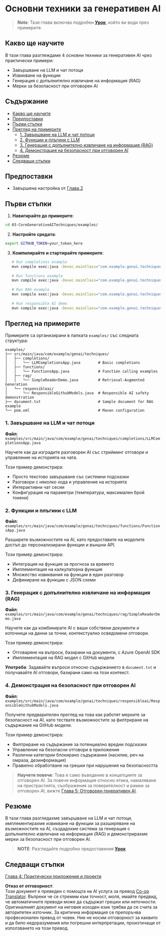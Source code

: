 <!--
CO_OP_TRANSLATOR_METADATA:
{
  "original_hash": "b8a372dfc3e3e7ad9261231a22fd79c0",
  "translation_date": "2025-07-25T10:07:23+00:00",
  "source_file": "03-CoreGenerativeAITechniques/README.md",
  "language_code": "bg"
}
-->
# Основни техники за генеративен AI

>**Note**: Тази глава включва подробен [**Урок**](./TUTORIAL.md), който ви води през примерите.

## Какво ще научите
В тази глава разглеждаме 4 основни техники за генеративен AI чрез практически примери:
- Завършване на LLM и чат потоци
- Извикване на функции
- Генерация с допълнително извличане на информация (RAG)
- Мерки за безопасност при отговорен AI

## Съдържание

- [Какво ще научите](../../../03-CoreGenerativeAITechniques)
- [Предпоставки](../../../03-CoreGenerativeAITechniques)
- [Първи стъпки](../../../03-CoreGenerativeAITechniques)
- [Преглед на примерите](../../../03-CoreGenerativeAITechniques)
  - [1. Завършване на LLM и чат потоци](../../../03-CoreGenerativeAITechniques)
  - [2. Функции и плъгини с LLM](../../../03-CoreGenerativeAITechniques)
  - [3. Генерация с допълнително извличане на информация (RAG)](../../../03-CoreGenerativeAITechniques)
  - [4. Демонстрация на безопасност при отговорен AI](../../../03-CoreGenerativeAITechniques)
- [Резюме](../../../03-CoreGenerativeAITechniques)
- [Следващи стъпки](../../../03-CoreGenerativeAITechniques)

## Предпоставки

- Завършена настройка от [Глава 2](../../../02-SetupDevEnvironment)

## Първи стъпки

1. **Навигирайте до примерите**:  
```bash
cd 03-CoreGenerativeAITechniques/examples/
```  
2. **Настройте средата**:  
```bash
export GITHUB_TOKEN=your_token_here
```  
3. **Компилирайте и стартирайте примерите**:  
```bash
   # Run completions example
   mvn compile exec:java -Dexec.mainClass="com.example.genai.techniques.completions.LLMCompletionsApp"
   
   # Run functions example  
   mvn compile exec:java -Dexec.mainClass="com.example.genai.techniques.functions.FunctionsApp"
   
   # Run RAG example
   mvn compile exec:java -Dexec.mainClass="com.example.genai.techniques.rag.SimpleReaderDemo"
   
   # Run responsible AI demo
   mvn compile exec:java -Dexec.mainClass="com.example.genai.techniques.responsibleai.ResponsibleGithubModels"
   ```  

## Преглед на примерите

Примерите са организирани в папката `examples/` със следната структура:

```
examples/
├── src/main/java/com/example/genai/techniques/
│   ├── completions/
│   │   └── LLMCompletionsApp.java        # Basic completions 
│   ├── functions/
│   │   └── FunctionsApp.java             # Function calling examples
│   ├── rag/
│   │   └── SimpleReaderDemo.java         # Retrieval-Augmented Generation
│   └── responsibleai/
│       └── ResponsibleGithubModels.java  # Responsible AI safety demonstration
├── document.txt                          # Sample document for RAG example
└── pom.xml                               # Maven configuration
```

### 1. Завършване на LLM и чат потоци
**Файл**: `examples/src/main/java/com/example/genai/techniques/completions/LLMCompletionsApp.java`

Научете как да изградите разговорен AI със стрийминг отговори и управление на историята на чата.

Този пример демонстрира:
- Просто текстово завършване със системни подсказки
- Разговори с няколко хода и управление на историята
- Интерактивни чат сесии
- Конфигурация на параметри (температура, максимален брой токени)

### 2. Функции и плъгини с LLM
**Файл**: `examples/src/main/java/com/example/genai/techniques/functions/FunctionsApp.java`

Разширете възможностите на AI, като предоставите на моделите достъп до персонализирани функции и външни API.

Този пример демонстрира:
- Интеграция на функция за прогноза за времето
- Имплементация на калкулаторна функция  
- Множество извиквания на функции в един разговор
- Дефиниране на функции с JSON схеми

### 3. Генерация с допълнително извличане на информация (RAG)
**Файл**: `examples/src/main/java/com/example/genai/techniques/rag/SimpleReaderDemo.java`

Научете как да комбинирате AI с ваши собствени документи и източници на данни за точни, контекстуално осведомени отговори.

Този пример демонстрира:
- Отговаряне на въпроси, базирани на документи, с Azure OpenAI SDK
- Имплементация на RAG модел с GitHub модели

**Употреба**: Задавайте въпроси относно съдържанието в `document.txt` и получавайте AI отговори, базирани само на този контекст.

### 4. Демонстрация на безопасност при отговорен AI
**Файл**: `examples/src/main/java/com/example/genai/techniques/responsibleai/ResponsibleGithubModels.java`

Получете предварителен преглед на това как работят мерките за безопасност на AI, като тествате възможностите за филтриране на съдържание на GitHub модели.

Този пример демонстрира:
- Филтриране на съдържание за потенциално вредни подсказки
- Управление на безопасни отговори в приложения
- Различни категории блокирано съдържание (насилие, реч на омраза, дезинформация)
- Правилно обработване на грешки при нарушения на безопасността

> **Научете повече**: Това е само въведение в концепциите за отговорен AI. За повече информация относно етика, намаляване на пристрастията, съображения за поверителност и рамки за отговорен AI, вижте [Глава 5: Отговорен генеративен AI](../05-ResponsibleGenAI/README.md).

## Резюме

В тази глава разгледахме завършване на LLM и чат потоци, имплементирахме извикване на функции за разширяване на възможностите на AI, създадохме система за генерация с допълнително извличане на информация (RAG) и демонстрирахме мерки за безопасност при отговорен AI.

> **NOTE**: Разгледайте подробно предоставения [**Урок**](./TUTORIAL.md)

## Следващи стъпки

[Глава 4: Практически приложения и проекти](../04-PracticalSamples/README.md)

**Отказ от отговорност**:  
Този документ е преведен с помощта на AI услуга за превод [Co-op Translator](https://github.com/Azure/co-op-translator). Въпреки че се стремим към точност, моля, имайте предвид, че автоматичните преводи може да съдържат грешки или неточности. Оригиналният документ на неговия изходен език трябва да се счита за авторитетен източник. За критична информация се препоръчва професионален превод от човек. Ние не носим отговорност за каквито и да било недоразумения или погрешни интерпретации, произтичащи от използването на този превод.